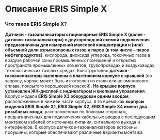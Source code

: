 # Описание ERIS Simple X
### Что такое ERIS Simple X?
**Датчики - газоанализаторы стационарные ERIS Simple X (далее - датчики-газоанализаторы) с двухпроводной схемой подключения предназначены для измерений массовой концентрации и (или) объемной доли взрывоопасных газов и паров** **(в том числе – паров нефтепродуктов)**, кислорода, диоксида углерода, токсичных газов в воздухе рабочей зоны промышленных помещений и открытых пространств промышленных объектов, трубопроводах и воздуховодах, технологических газовых средах.
Конструктивно **датчики-газоанализаторы выполнены в пластиковом корпусе с крышкой** (по запросу, корпус может быть изготовлен из стали или алюминиевого сплава, покрытого порошковой краской). **На крышке корпуса установлен ЖК-дисплей с индикатором и кнопками управления**. Корпус модели **ERIS Simple X3 оборудован одним входом**, расположенным в нижней части корпуса, в то время как **корпусы моделей ERIS Simple X1, ERIS Simple X2, ERIS Simple X4 имеют два резьбовых входа**, расположенных по боковым сторонам, предназначенных для подключения кабельных вводов с последующим монтажом кабелей от источника питания, сигнального выхода и интерфейсов. В корпуса датчиков-газоанализаторов встроены проушины, которые обеспечивают различные варианты монтажа.